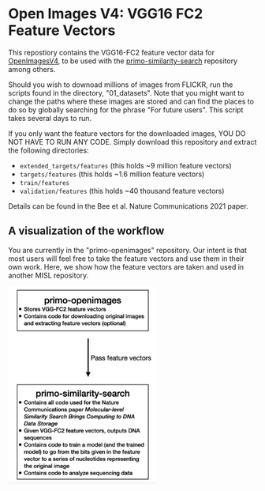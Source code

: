 Open Images V4: VGG16 FC2 Feature Vectors
=========================================

This repostiory contains the VGG16-FC2 feature vector data for
[OpenImagesV4](https://storage.googleapis.com/openimages/web/download_v4.html),
to be used with the
[primo-similarity-search](https://github.com/uwmisl/primo-similarity-search)
repository among others.

Should you wish to downoad millions of images from FLICKR, run the scripts found in the directory, "01_datasets". Note that you might want to change the paths where these images are stored and can find the places to do so by globally searching for the phrase "For future users". This script takes several days to run.

If you only want the feature vectors for the downloaded images, YOU DO NOT HAVE TO RUN ANY CODE. Simply download this repository and extract the following directories:

- `extended_targets/features` (this holds ~9 million feature vectors)
- `targets/features`          (this holds ~1.6 million feature vectors)
- `train/features`            
- `validation/features`       (this holds ~40 thousand feature vectors)

Details can be found in the Bee et al. Nature Communications 2021 paper.

## A visualization of the workflow
You are currently in the "primo-openimages" repository. Our intent is that most users will feel free to take the feature vectors and use them in their own work. Here, we show how the feature vectors are taken and used in another MISL repository.

<img src="https://github.com/uwmisl/primo-openimages/blob/master/githubcodeoverview.png" width="300" height="400">
